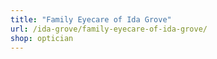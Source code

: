 ```yaml
---
title: "Family Eyecare of Ida Grove"
url: /ida-grove/family-eyecare-of-ida-grove/
shop: optician
---
```

